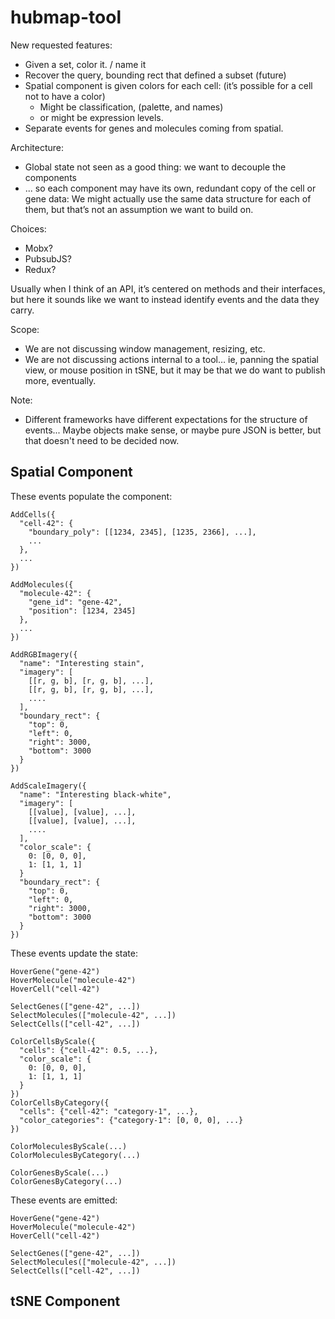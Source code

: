 # hubmap-tool

New requested features:
- Given a set, color it. / name it
- Recover the query, bounding rect that defined a subset (future)
- Spatial component is given colors for each cell: (it’s possible for a cell not to have a color)
  - Might be classification,  (palette, and names)
  - or might be expression levels.
- Separate events for genes and molecules coming from spatial.

Architecture:
- Global state not seen as a good thing: we want to decouple the components
- ... so each component may have its own, redundant copy of the cell or gene data: We might actually use the same data structure for each of them, but that’s not an assumption we want to build on.

Choices:
- Mobx?
- PubsubJS?
- Redux?

Usually when I think of an API, it’s centered on methods and their interfaces, but here it sounds like we want to instead identify events and the data they carry.

Scope:
- We are not discussing window management, resizing, etc.
- We are not discussing actions internal to a tool… ie, panning the spatial view, or mouse position in tSNE, but it may be that we do want to publish more, eventually.

Note:
- Different frameworks have different expectations for the structure of events...
Maybe objects make sense, or maybe pure JSON is better, but that doesn't need to be
decided now.

## Spatial Component

These events populate the component:

```
AddCells({
  "cell-42": {
    "boundary_poly": [[1234, 2345], [1235, 2366], ...],
    ...
  },
  ...
})

AddMolecules({
  "molecule-42": {
    "gene_id": "gene-42",
    "position": [1234, 2345]
  },
  ...
})

AddRGBImagery({
  "name": "Interesting stain",
  "imagery": [
    [[r, g, b], [r, g, b], ...],
    [[r, g, b], [r, g, b], ...],
    ....
  ],
  "boundary_rect": {
    "top": 0,
    "left": 0,
    "right": 3000,
    "bottom": 3000
  }
})

AddScaleImagery({
  "name": "Interesting black-white",
  "imagery": [
    [[value], [value], ...],
    [[value], [value], ...],
    ....
  ],
  "color_scale": {
    0: [0, 0, 0],
    1: [1, 1, 1]
  }
  "boundary_rect": {
    "top": 0,
    "left": 0,
    "right": 3000,
    "bottom": 3000
  }
})
```

These events update the state:

```
HoverGene("gene-42")
HoverMolecule("molecule-42")
HoverCell("cell-42")

SelectGenes(["gene-42", ...])
SelectMolecules(["molecule-42", ...])
SelectCells(["cell-42", ...])

ColorCellsByScale({
  "cells": {"cell-42": 0.5, ...},
  "color_scale": {
    0: [0, 0, 0],
    1: [1, 1, 1]
  }
})
ColorCellsByCategory({
  "cells": {"cell-42": "category-1", ...},
  "color_categories": {"category-1": [0, 0, 0], ...}
})

ColorMoleculesByScale(...)
ColorMoleculesByCategory(...)

ColorGenesByScale(...)
ColorGenesByCategory(...)
```

These events are emitted:

```
HoverGene("gene-42")
HoverMolecule("molecule-42")
HoverCell("cell-42")

SelectGenes(["gene-42", ...])
SelectMolecules(["molecule-42", ...])
SelectCells(["cell-42", ...])
```

## tSNE Component
